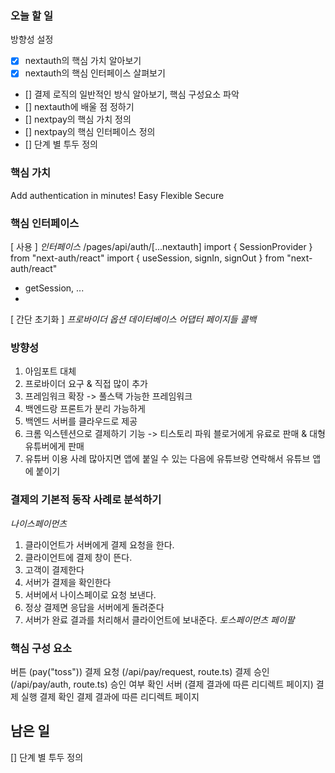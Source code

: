 ### 오늘 할 일
방향성 설정
- [x] nextauth의 핵심 가치 알아보기
- [x] nextauth의 핵심 인터페이스 살펴보기
- [] 결제 로직의 일반적인 방식 알아보기, 핵심 구성요소 파악
- [] nextauth에 배울 점 정하기
- [] nextpay의 핵심 가치 정의
- [] nextpay의 핵심 인터페이스 정의
- [] 단계 별 투두 정의
### 핵심 가치
Add authentication in minutes!
Easy
Flexible
Secure
### 핵심 인터페이스
[ 사용 ]
_인터페이스_
/pages/api/auth/[...nextauth]
import { SessionProvider } from "next-auth/react"
import { useSession, signIn, signOut } from "next-auth/react"
- getSession, ...
-
[ 간단 초기화 ]
_프로바이더_
_옵션_
_데이터베이스 어댑터_
_페이지들_
_콜백_
### 방향성
1. 아임포트 대체
1. 프로바이더 요구 & 직접 많이 추가
1. 프레임워크 확장 -> 풀스택 가능한 프레임워크
1. 백엔드랑 프론트가 분리 가능하게
2. 백엔드 서버를 클라우드로 제공
1. 크롬 익스텐션으로 결제하기 기능 -> 티스토리 파워 블로거에게 유료로 판매 & 대형 유튜버에게 판매
1. 유튜버 이용 사례 많아지면 앱에 붙일 수 있는 다음에 유튜브랑 연락해서 유튜브 앱에 붙이기
### 결제의 기본적 동작 사례로 분석하기
_나이스페이먼츠_
1. 클라이언트가 서버에게 결제 요청을 한다.
1. 클라이언트에 결제 창이 뜬다.
1. 고객이 결제한다
1. 서버가 결제을 확인한다
1. 서버에서 나이스페이로 요청 보낸다.
1. 정상 결제면 응답을 서버에게 돌려준다
1. 서버가 완료 결과를 처리해서 클라이언트에 보내준다.
   _토스페이먼츠_
   _페이팔_
### 핵심 구성 요소
버튼 (pay("toss"))
결제 요청 (/api/pay/request, route.ts)
결제 승인 (/api/pay/auth, route.ts)
승인 여부 확인 서버
(결제 결과에 따른 리디렉트 페이지)
결제 실행
결제 확인
결제 결과에 따른 리디렉트 페이지
## 남은 일
[] 단계 별 투두 정의
